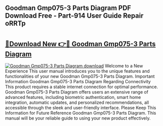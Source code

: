 ## Goodman Gmp075-3 Parts Diagram PDF Download Free - Part-914 User Guide Repair oRRTp

# <h2><a href="http://dfifcv.blite.top/?on=Goodman+Gmp075-3+Parts+Diagram">🔗Download New 👉🔴 Goodman Gmp075-3 Parts Diagram</a></h2>

[![Goodman Gmp075-3 Parts Diagram download](https://i.imgur.com/lujVjoI.png)](http://dfifcv.blite.top/?on=Goodman+Gmp075-3+Parts+Diagram)
Welcome to a New Experience This user manual introduces you to the unique features and functionalities of your new Goodman Gmp075-3 Parts Diagram. Important Information Goodman Gmp075-3 Parts Diagram Regarding Connectivity This product requires a stable internet connection for optimal performance. Goodman Gmp075-3 Parts Diagram offers users an extensive range of advanced features, including biometric authentication, smart home integration, automatic updates, and personalized recommendations, all accessible through the sleek and user-friendly interface. Please Keep This Information for Future Reference Goodman Gmp075-3 Parts Diagram. This manual will be your reliable guide to using your new product effectively.
